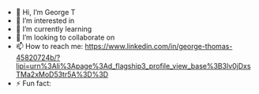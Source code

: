- 👋 Hi, I’m George T
- 👀 I’m interested in 
- 🌱 I’m currently learning 
- 💞️ I’m looking to collaborate on 
- 📫 How to reach me: https://www.linkedin.com/in/george-thomas-45820724b/?lipi=urn%3Ali%3Apage%3Ad_flagship3_profile_view_base%3B3lv0jDxsTMa2xMoD53tr5A%3D%3D
- ⚡ Fun fact: 

<!---
Geot44/Geot44 is a ✨ special ✨ repository because its `README.md` (this file) appears on your GitHub profile.
You can click the Preview link to take a look at your changes.
--->
